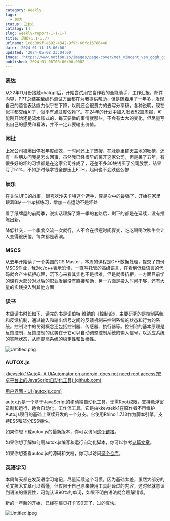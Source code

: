```yaml
---
category: Weekly
tags:
  - 总结
status: 已发布
catalog: []
slug: weekly-report-1-1-1-7
title: 周报(1.1-1.7)
urlname: 1c8c009f-e692-4342-9f9c-66fc13786446
date: '2024-01-11 18:06:00'
updated: '2024-05-08 23:04:00'
image: 'https://www.notion.so/images/page-cover/met_vincent_van_gogh_ginoux.jpg'
published: 2024-01-08T08:00:00.000Z
---
```


### 表达


从22年11月份接触chatgpt后，开始尝试用它当作我的全能助手，工作汇报，邮件内容，PPT总结甚至编码测试方面都在为我提供帮助，但是随着用了一年多，发现自己的语言表达能力似乎在下降，以前还会很费力的去写分享稿，各种说明，现在似乎都交给AI了，似乎有点过度依赖了。在24年的计划中加入发表52篇周报，可能刚开始还是流水账式的，每天要做的事情就那些，不会有太大的变化，但尽量写出自己的感受和看法，并不一定非要输出价值。


### 闲扯


上家公司被爆出停发年度绩效，一时间还上了热搜，在脉脉里铺天盖地的吐槽，还有一些朋友问我是怎么回事，虽然我已经很早的离开这家公司，但是呆了五年，有很多好的坏的习惯都是在这家公司养成了，还差不多30块钱买了公司股票，结果亏了51%，不如那时候拿钱全部压上ETH，起码也不会跌这么惨


### 娱乐


在关注UFC的战事，很喜欢沙夫卡特这个选手，算是次中的最强了，开始在家里跟着B站一个up猪练习，增加一点运动不是坏处


看了纸牌屋的前两季，说实话理解了第一季的套路后，剩下的都是在延续，没有推陈出新。


降低社交，一个季度交流一次就行，人不会在很短时间骤变，吃吃喝喝吹吹牛会让人变得很厌倦，每次都是表演。


### MSCS


从去年开始读了一个美国的CS Master，本周的课程是C++数据处理，提交了四份MSCS作业，我对c/c++表示恐惧，一直写托管的高级语言，在看到低级语言的代码就会产生抗拒心理，沉下心来看其实也不是很难，但是就很抗拒，一方面目前学的课程大部分对以后的职业发展没有直接帮助，另一方面是投入时间不够，还有大量的实践投入到其他方面


### 读书


本周读书时长如下，读完的书是诺伯特·维纳的《控制论》，主要研究的是控制系统和反馈机制，通过输入和输出信号之间的反馈机制来控制系统的状态和行为的系统。控制论中的关键概念还包括控制器、传感器、执行器等。控制论的基本原理是反馈控制，反馈控制的优势在于它可以自动调整控制系统的输入信号，以适应系统的实际状态，从而提高系统的稳定性和鲁棒性。


![Untitled.png](https://prod-files-secure.s3.us-west-2.amazonaws.com/5d24fe63-e567-4804-86f9-9fdc62e13082/4d744901-b410-4924-8554-36cce6e9aab7/Untitled.png?X-Amz-Algorithm=AWS4-HMAC-SHA256&X-Amz-Content-Sha256=UNSIGNED-PAYLOAD&X-Amz-Credential=ASIAZI2LB466ZZYF3H5F%2F20250204%2Fus-west-2%2Fs3%2Faws4_request&X-Amz-Date=20250204T213237Z&X-Amz-Expires=3600&X-Amz-Security-Token=IQoJb3JpZ2luX2VjEB0aCXVzLXdlc3QtMiJIMEYCIQCsBvOGPIAJ8m78sJIwqnz87ERT7GfrEF1%2B5TxoIsu1jAIhAPe0Z1msk7EAa4id6%2BmUFnQYzyXNGtOo8Nw6%2BdxLUG7MKv8DCDYQABoMNjM3NDIzMTgzODA1Igxbq4XwBdljgT8nh0Iq3AObYNz4fd0EKe1AFVTZ%2Bj%2FXWMH4V4kO0v9xD0wGgpXD31PDF6rtmMto9MBKNfI%2BDKYk79NOTUCvvzLlU7v2j7I684VngTL4A3xrAXSQg3ZgyjCowemuU7B0DOCD0zMYpjDZ5ONqkaJApGRwzgf8CE%2F3ElL4cQoZihMnKyimus79kAQZI%2Fc9Rn%2FcAjQ02PyZF37DJyUvpdSX6WyxriFpcHD%2B1O3XksXnMjvGGcdFXCmGOI94%2B%2BRAMRfzNeo8zD%2BYSq2Iowl2%2BIXIabL7ZncA3yiIg1ZXMSae0W9DtV90LFfk2qWiSQxdOb6W8DYaTN8MizSGxcPOEk%2F3fx8aCXy44XjMZ9uucH1Msk9qQzdGl2YuRiN7b3Cd3zeEc5NRY8bqYgb8pj%2B5LF9A7vdqMwjXESfIyYMUbTYsDzANbXywfn35foYKvPJ32ok9E7geIGkh2oIu0REz%2FbUFW1Y%2FHqezGgW%2Bbn61u%2FQNQiIGoOi0XHONNp38BC%2BVXu7%2BNpFW9JpYYuMPvZzJnM0e%2BnzIUWJLUJcvFmU0ircPTrMBI8sBWPGr%2Byj57OOfLh1JhKH7fTJeq6KaNmk5sjH9JujVB4qiwlCAtyDM1DsG3SLPlE2V33b7ntN%2B0VG7CQ6vbSC8ejD2%2FIm9BjqkAd3wzPUv6g8Ys5HOPBhWlQvJ1LmA8nUVEHq5IQczgaRrb1M1OJ6HxtgkLHK9IBAGJoMJJLysAb%2Bb9pjmkZK8jLgVJ9jVh7e7OpOKORVz4wlrXGY7kN3MT6Gjlj7rA5AADtux5uU8zCbDrf%2FsdzPC4gyyf7u1X3o2BqpCsg2LEsAkMWxsks0IW77r92zffEm40L6ClItJIRmFotwXMLxi3JhT4ge6&X-Amz-Signature=472eddb53b15c7da62288101677d02c258796c78817a447a933e1f102f95a074&X-Amz-SignedHeaders=host&x-id=GetObject)


### AUTOX.js


[kkevsekk1/AutoX: A UiAutomator on android, does not need root access(安卓平台上的JavaScript自动化工具) (github.com)](https://github.com/kkevsekk1/AutoX)


[用户界面 - UI (autoxjs.com)](http://doc.autoxjs.com/#/ui)


autox.js是一个基于JavaScript的移动端自动化工具，无需Root权限，支持悬浮窗录制和运行，适合自动化、工作流工具。它是由kkevsekk1在原作者不再维护Auto.js项目的基础上继续开发的一个分支。它使用Rhino 1.7.13作为脚本引擎，支持ES5和部分ES6特性。


如果你想下载autox.js的最新版本，你可以访问[这个链接](https://github.com/kkevsekk1/AutoX/releases)。


如果你想了解如何用autox.js编写和运行自动化脚本，你可以参考[这篇文章](https://www.cnblogs.com/ghj1976/p/autoxjs.html)。


如果你想查看autox.js的源码和文档，你可以访问[这个仓库](https://github.com/kkevsekk1/AutoX)。


### 英语学习


本周每天都在发英语学习笔记，尽量延续这个习惯，因为基础太差，虽然大部分的英文技术文章可以看懂，但仅限于自己原来使用工具翻译过的内容，这时候就意识到语法的重要性，可能认识90%的单词，如果不明白语法就会理解错误。


新的一年新的开始，已经在扇贝打卡190天了，过的真快。


![Untitled.jpeg](https://prod-files-secure.s3.us-west-2.amazonaws.com/5d24fe63-e567-4804-86f9-9fdc62e13082/c04d3014-4bd3-4142-a613-19220f0a3512/Untitled.jpeg?X-Amz-Algorithm=AWS4-HMAC-SHA256&X-Amz-Content-Sha256=UNSIGNED-PAYLOAD&X-Amz-Credential=ASIAZI2LB466ZZYF3H5F%2F20250204%2Fus-west-2%2Fs3%2Faws4_request&X-Amz-Date=20250204T213237Z&X-Amz-Expires=3600&X-Amz-Security-Token=IQoJb3JpZ2luX2VjEB0aCXVzLXdlc3QtMiJIMEYCIQCsBvOGPIAJ8m78sJIwqnz87ERT7GfrEF1%2B5TxoIsu1jAIhAPe0Z1msk7EAa4id6%2BmUFnQYzyXNGtOo8Nw6%2BdxLUG7MKv8DCDYQABoMNjM3NDIzMTgzODA1Igxbq4XwBdljgT8nh0Iq3AObYNz4fd0EKe1AFVTZ%2Bj%2FXWMH4V4kO0v9xD0wGgpXD31PDF6rtmMto9MBKNfI%2BDKYk79NOTUCvvzLlU7v2j7I684VngTL4A3xrAXSQg3ZgyjCowemuU7B0DOCD0zMYpjDZ5ONqkaJApGRwzgf8CE%2F3ElL4cQoZihMnKyimus79kAQZI%2Fc9Rn%2FcAjQ02PyZF37DJyUvpdSX6WyxriFpcHD%2B1O3XksXnMjvGGcdFXCmGOI94%2B%2BRAMRfzNeo8zD%2BYSq2Iowl2%2BIXIabL7ZncA3yiIg1ZXMSae0W9DtV90LFfk2qWiSQxdOb6W8DYaTN8MizSGxcPOEk%2F3fx8aCXy44XjMZ9uucH1Msk9qQzdGl2YuRiN7b3Cd3zeEc5NRY8bqYgb8pj%2B5LF9A7vdqMwjXESfIyYMUbTYsDzANbXywfn35foYKvPJ32ok9E7geIGkh2oIu0REz%2FbUFW1Y%2FHqezGgW%2Bbn61u%2FQNQiIGoOi0XHONNp38BC%2BVXu7%2BNpFW9JpYYuMPvZzJnM0e%2BnzIUWJLUJcvFmU0ircPTrMBI8sBWPGr%2Byj57OOfLh1JhKH7fTJeq6KaNmk5sjH9JujVB4qiwlCAtyDM1DsG3SLPlE2V33b7ntN%2B0VG7CQ6vbSC8ejD2%2FIm9BjqkAd3wzPUv6g8Ys5HOPBhWlQvJ1LmA8nUVEHq5IQczgaRrb1M1OJ6HxtgkLHK9IBAGJoMJJLysAb%2Bb9pjmkZK8jLgVJ9jVh7e7OpOKORVz4wlrXGY7kN3MT6Gjlj7rA5AADtux5uU8zCbDrf%2FsdzPC4gyyf7u1X3o2BqpCsg2LEsAkMWxsks0IW77r92zffEm40L6ClItJIRmFotwXMLxi3JhT4ge6&X-Amz-Signature=d3e3afc379c9cd58de709334cea6a8536d3bc3d758775deab6c4a53438214eb8&X-Amz-SignedHeaders=host&x-id=GetObject)

